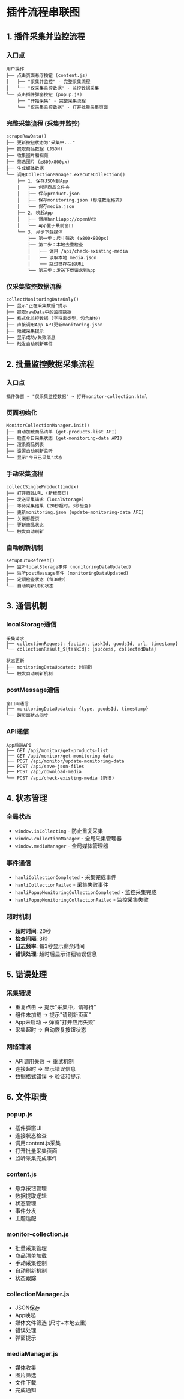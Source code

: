 # 插件流程串联图

## 1. 插件采集并监控流程

### 入口点
```
用户操作
├── 点击页面悬浮按钮 (content.js)
│   ├── "采集并监控" - 完整采集流程
│   └── "仅采集监控数据" - 监控数据采集
└── 点击插件弹窗按钮 (popup.js)
    ├── "开始采集" - 完整采集流程
    └── "仅采集监控数据" - 打开批量采集页面
```

### 完整采集流程 (采集并监控)
```
scrapeRawData()
├── 更新按钮状态为"采集中..."
├── 提取商品数据 (JSON)
├── 收集图片和视频
├── 筛选图片 (≥800x800px)
├── 生成媒体数据
└── 调用CollectionManager.executeCollection()
    ├── 1. 保存JSON到App
    │   ├── 创建商品文件夹
    │   ├── 保存product.json
    │   ├── 保存monitoring.json (标准数组格式)
    │   └── 保存media.json
    ├── 2. 唤起App
    │   ├── 调用hanliapp://open协议
    │   └── App置于最前窗口
    └── 3. 异步下载媒体
        ├── 第一步：尺寸筛选 (≥800×800px)
        ├── 第二步：本地去重检查
        │   ├── 调用 /api/check-existing-media
        │   ├── 读取本地 media.json
        │   └── 跳过已存在的URL
        └── 第三步：发送下载请求到App
```

### 仅采集监控数据流程
```
collectMonitoringDataOnly()
├── 显示"正在采集数据"提示
├── 提取rawData中的监控数据
├── 格式化监控数据 (字符串类型，包含单位)
├── 直接调用App API更新monitoring.json
├── 隐藏采集提示
├── 显示成功/失败消息
└── 触发自动刷新事件
```

## 2. 批量监控数据采集流程

### 入口点
```
插件弹窗 → "仅采集监控数据" → 打开monitor-collection.html
```

### 页面初始化
```
MonitorCollectionManager.init()
├── 自动加载商品清单 (get-products-list API)
├── 检查今日采集状态 (get-monitoring-data API)
├── 渲染商品列表
├── 设置自动刷新监听
└── 显示"今日已采集"状态
```

### 手动采集流程
```
collectSingleProduct(index)
├── 打开商品URL (新标签页)
├── 发送采集请求 (localStorage)
├── 等待采集结果 (20秒超时，3秒检查)
├── 更新monitoring.json (update-monitoring-data API)
├── 关闭标签页
├── 更新商品状态
└── 触发自动刷新
```

### 自动刷新机制
```
setupAutoRefresh()
├── 监听localStorage事件 (monitoringDataUpdated)
├── 监听postMessage事件 (monitoringDataUpdated)
├── 定期检查状态 (每30秒)
└── 自动刷新UI和状态
```

## 3. 通信机制

### localStorage通信
```
采集请求
├── collectionRequest: {action, taskId, goodsId, url, timestamp}
└── collectionResult_${taskId}: {success, collectedData}

状态更新
├── monitoringDataUpdated: 时间戳
└── 触发自动刷新机制
```

### postMessage通信
```
窗口间通信
├── monitoringDataUpdated: {type, goodsId, timestamp}
└── 跨页面状态同步
```

### API通信
```
App后端API
├── GET /api/monitor/get-products-list
├── GET /api/monitor/get-monitoring-data
├── POST /api/monitor/update-monitoring-data
├── POST /api/save-json-files
├── POST /api/download-media
└── POST /api/check-existing-media (新增)
```

## 4. 状态管理

### 全局状态
- `window.isCollecting` - 防止重复采集
- `window.collectionManager` - 全局采集管理器
- `window.mediaManager` - 全局媒体管理器

### 事件通信
- `hanliCollectionCompleted` - 采集完成事件
- `hanliCollectionFailed` - 采集失败事件
- `hanliPopupMonitoringCollectionCompleted` - 监控采集完成
- `hanliPopupMonitoringCollectionFailed` - 监控采集失败

### 超时机制
- **超时时间**: 20秒
- **检查间隔**: 3秒
- **日志频率**: 每3秒显示剩余时间
- **错误处理**: 超时后显示详细错误信息

## 5. 错误处理

### 采集错误
- 重复点击 → 提示"采集中，请等待"
- 组件未加载 → 提示"请刷新页面"
- App未启动 → 弹窗"打开应用失败"
- 采集超时 → 自动恢复按钮状态

### 网络错误
- API调用失败 → 重试机制
- 连接超时 → 显示错误信息
- 数据格式错误 → 验证和提示

## 6. 文件职责

### popup.js
- 插件弹窗UI
- 连接状态检查
- 调用content.js采集
- 打开批量采集页面
- 监听采集完成事件

### content.js
- 悬浮按钮管理
- 数据提取逻辑
- 状态管理
- 事件分发
- 主题适配

### monitor-collection.js
- 批量采集管理
- 商品清单加载
- 手动采集控制
- 自动刷新机制
- 状态跟踪

### collectionManager.js
- JSON保存
- App唤起
- 媒体文件筛选 (尺寸+本地去重)
- 错误处理
- 弹窗提示

### mediaManager.js
- 媒体收集
- 图片筛选
- 文件下载
- 完成通知
